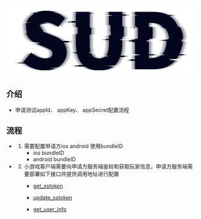 #

![SUD](../Resource/logo.png)

## 介绍

- 申请测试appId、 appKey、 appSecret配置流程

## 流程

- 1. 需要配置申请方ios android 使用bundleID
        - ios  bundleID
        - android  bundleID
- 2. 小游戏客户端需要向申请方服务端鉴权和获取玩家信息，申请方服务端需要部署如下接口并提供调用地址进行配置
     - [get_sstoken](./HttpsCallback/get_sstoken.md)

     - [update_sstoken](./HttpsCallback/update_sstoken.md)

     - [get_user_info](./HttpsCallback/get_user_info.md)
              


